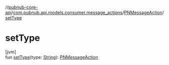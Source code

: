 //[pubnub-core-api](../../../index.md)/[com.pubnub.api.models.consumer.message_actions](../index.md)/[PNMessageAction](index.md)/[setType](set-type.md)

# setType

[jvm]\
fun [setType](set-type.md)(type: [String](https://kotlinlang.org/api/latest/jvm/stdlib/kotlin/-string/index.html)): [PNMessageAction](index.md)
